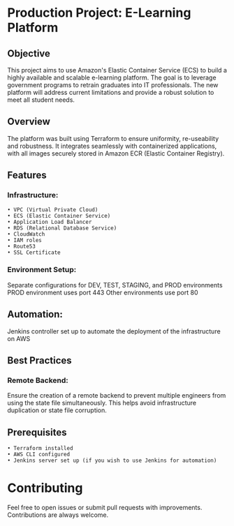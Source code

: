# Production Project: E-Learning Platform

## Objective
This project aims to use Amazon's Elastic Container Service (ECS) to build a highly available and scalable e-learning platform. The goal is to leverage government programs to retrain graduates into IT professionals. The new platform will address current limitations and provide a robust solution to meet all student needs.

## Overview
The platform was built using Terraform to ensure uniformity, re-useability and robustness. It integrates seamlessly with containerized applications, with all images securely stored in Amazon ECR (Elastic Container Registry).

## Features
### Infrastructure:
    • VPC (Virtual Private Cloud)
    • ECS (Elastic Container Service)
    • Application Load Balancer
    • RDS (Relational Database Service)
    • CloudWatch 
    • IAM roles
    • Route53
    • SSL Certificate 

### Environment Setup:
Separate configurations for DEV, TEST, STAGING, and PROD environments
PROD environment uses port 443
Other environments use port 80

## Automation:
Jenkins controller set up to automate the deployment of the infrastructure on AWS


## Best Practices
### Remote Backend:
Ensure the creation of a remote backend to prevent multiple engineers from using the state file simultaneously. This helps avoid infrastructure duplication or state file corruption.

## Prerequisites
    • Terraform installed
    • AWS CLI configured
    • Jenkins server set up (if you wish to use Jenkins for automation)

# Contributing
Feel free to open issues or submit pull requests with improvements. Contributions are always welcome.

